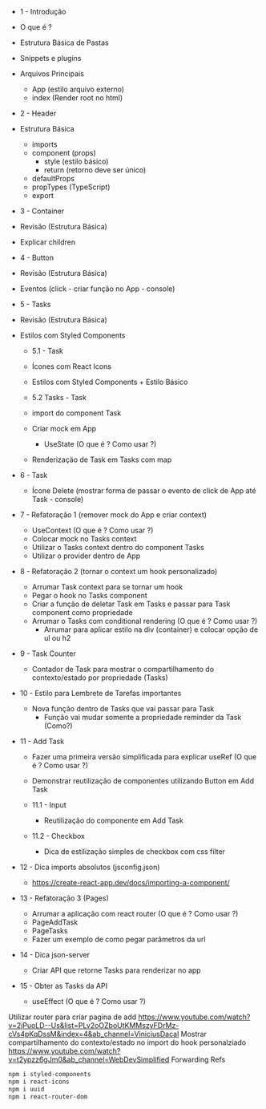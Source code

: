 - 1 - Introdução

- O que é ?
- Estrutura Básica de Pastas
- Snippets e plugins
- Arquivos Principais

  - App (estilo arquivo externo)
  - index (Render root no html)

- 2 - Header

- Estrutura Básica

  - imports
  - component (props)
    - style (estilo básico)
    - return (retorno deve ser único)
  - defaultProps
  - propTypes (TypeScript)
  - export

- 3 - Container

- Revisão (Estrutura Básica)
- Explicar children

- 4 - Button

- Revisão (Estrutura Básica)
- Eventos (click - criar função no App - console)

- 5 - Tasks

- Revisão (Estrutura Básica)
- Estilos com Styled Components

  - 5.1 - Task

  - Ícones com React Icons
  - Estilos com Styled Components + Estilo Básico

  - 5.2 Tasks - Task

  - import do component Task
  - Criar mock em App
    - UseState (O que é ? Como usar ?)
  - Renderização de Task em Tasks com map

- 6 - Task

  - Ícone Delete (mostrar forma de passar o evento de click de App até Task - console)

- 7 - Refatoração 1 (remover mock do App e criar context)

  - UseContext (O que é ? Como usar ?)
  - Colocar mock no Tasks context
  - Utilizar o Tasks context dentro do component Tasks
  - Utilizar o provider dentro de App

- 8 - Refatoração 2 (tornar o context um hook personalizado)

  - Arrumar Task context para se tornar um hook
  - Pegar o hook no Tasks component
  - Criar a função de deletar Task em Tasks e passar para Task component como propriedade
  - Arrumar o Tasks com conditional rendering (O que é ? Como usar ?)
    - Arrumar para aplicar estilo na div (container) e colocar opção de ul ou h2

- 9 - Task Counter

  - Contador de Task para mostrar o compartilhamento do contexto/estado por propriedade (Tasks)

- 10 - Estilo para Lembrete de Tarefas importantes

  - Nova função dentro de Tasks que vai passar para Task
    - Função vai mudar somente a propriedade reminder da Task (Como?)

- 11 - Add Task

  - Fazer uma primeira versão simplificada para explicar useRef (O que é ? Como usar ?)
  - Demonstrar reutilização de componentes utilizando Button em Add Task

  - 11.1 - Input

    - Reutilização do componente em Add Task

  - 11.2 - Checkbox

    - Dica de estilização simples de checkbox com css filter

- 12 - Dica imports absolutos (jsconfig.json)

  - https://create-react-app.dev/docs/importing-a-component/

- 13 - Refatoração 3 (Pages)

  - Arrumar a aplicação com react router (O que é ? Como usar ?)
  - PageAddTask
  - PageTasks
  - Fazer um exemplo de como pegar parâmetros da url

- 14 - Dica json-server

  - Criar API que retorne Tasks para renderizar no app

- 15 - Obter as Tasks da API
  - useEffect (O que é ? Como usar ?)

Utilizar router para criar pagina de add
https://www.youtube.com/watch?v=2jPuoLD--Us&list=PLv2oOZboUtKMMszyFDrMz-cVs4pKqDssM&index=4&ab_channel=ViniciusDacal
Mostrar compartilhamento do contexto/estado no import do hook personalziado
https://www.youtube.com/watch?v=t2ypzz6gJm0&ab_channel=WebDevSimplified
Forwarding Refs

```bash
npm i styled-components
npm i react-icons
npm i uuid
npm i react-router-dom
```
